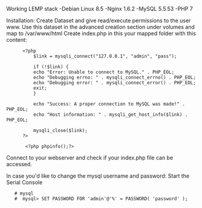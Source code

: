 Working LEMP stack
-Debian Linux 8.5
-Nginx 1.6.2
-MySQL 5.5.53
-PHP 7

Installation:
Create Dataset and give read/execute permissions to the user www.
Use this dataset in the advanced creation section under volumes and map to /var/www/html
Create index.php in this your mapped folder with this content:
```
      <?php
          $link = mysqli_connect("127.0.0.1", "admin", "pass");

          if (!$link) {
          echo "Error: Unable to connect to MySQL." . PHP_EOL;
          echo "Debugging errno: " . mysqli_connect_errno() . PHP_EOL;
          echo "Debugging error: " . mysqli_connect_error() . PHP_EOL;
          exit;
          }

          echo "Success: A proper connection to MySQL was made!" . PHP_EOL;
          echo "Host information: " . mysqli_get_host_info($link) . PHP_EOL;

          mysqli_close($link);
      ?>

       <?php phpinfo();?>
 ```      
Connect to your webserver and check if your index.php file can be accessed.

In case you'd like to change the mysql username and password:
Start the Serial Console
 ```
    # mysql
    #  mysql> SET PASSWORD FOR 'admin'@'%' = PASSWORD( 'password' );
```
